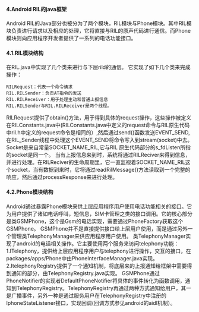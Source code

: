 #### 4.Android RIL的java框架
Android RIL的Java部分也被分为了两个模块，RIL模块与Phone模块。其中RIL模块负责进行请求以及相应的处理，它将直接与RIL的原声代码进行通信。而Phone模块则向应用程序开发者提供了一系列的电话功能接口。
#### 4.1.RIL模块结构
在RIL.java中实现了几个类来进行与下层rild的通信。
它实现了如下几个类来完成操作：
```  
RILRequest：代表一个命令请求
RIL.RILSender：负责AT指令的发送
RIL.RILReceiver：用于处理主动和普通上报信息
RIL.RILSender与RIL.RILReceiver是两个线程。
```
RILRequest提供了obtain()方法，用于得到具体的request操作，这些操作被定义在RILConstants.java中(RILConstants.java中定义的request命令与RIL原生代码中ril.h中定义的request命令是相同的）,然后通过send()函数发送EVENT_SEND,在RIL_Sender线程中处理这个EVENT_SEND将命令写入到stream(socket)中去。Socket是来自常量SOCKET_NAME_RIL,它与RIL 原生代码部分的s_fdListen所指的socket是同一个。
当有上报信息来到时，系统将通过RILReciver来得到信息，并进行处理。在RILReciver的生命周期里，它一直监视着SOCKET_NAME_RIL这个socket，当有数据到来时，它将通过readRilMessage()方法读取到一个完整的响应，然后通过processResponse来进行处理。
#### 4.2.Phone模块结构
Android通过暴露Phone模块来供上层应用程序用户使用电话功能相关的接口。它为用户提供了诸如电话呼叫，短信息，SIM卡管理之类的接口调用。它的核心部分是类GSMPhone，这个是Gsm的电话实现，需要通过PhoneFactory获取这个GSMPhone。
GSMPhone并不是直接提供接口给上层用户使用，而是通过另外一个管理类TelephonyManager来供应用程序用户使用。
类TelephonyManager实现了android的电话相关操作。它主要使用两个服务来访问telephony功能：
1.ITelephony，提供给上层应用程序用户与telephony进行操作，交互的接口，在packages/apps/Phone中由PhoneInterfaceManager.java实现。
2.ItelephonyRegistry提供了一个通知机制，将底层来的上报通知给框架中需要得到通知的部分，由TelephonyRegistry.java实现。
GSMPhone通过PhoneNotifier的实现者DefaultPhoneNotifier将具体的事件转化为函数调用，通知到TelephonyRegistry。TelephonyRegistry再通过两种方式通知给用户，其一是广播事件，另外一种是通过服务用户在TelephonyRegistry中注册的IphoneStateListener接口，实现回调(回调方式参见android的aidl机制）。